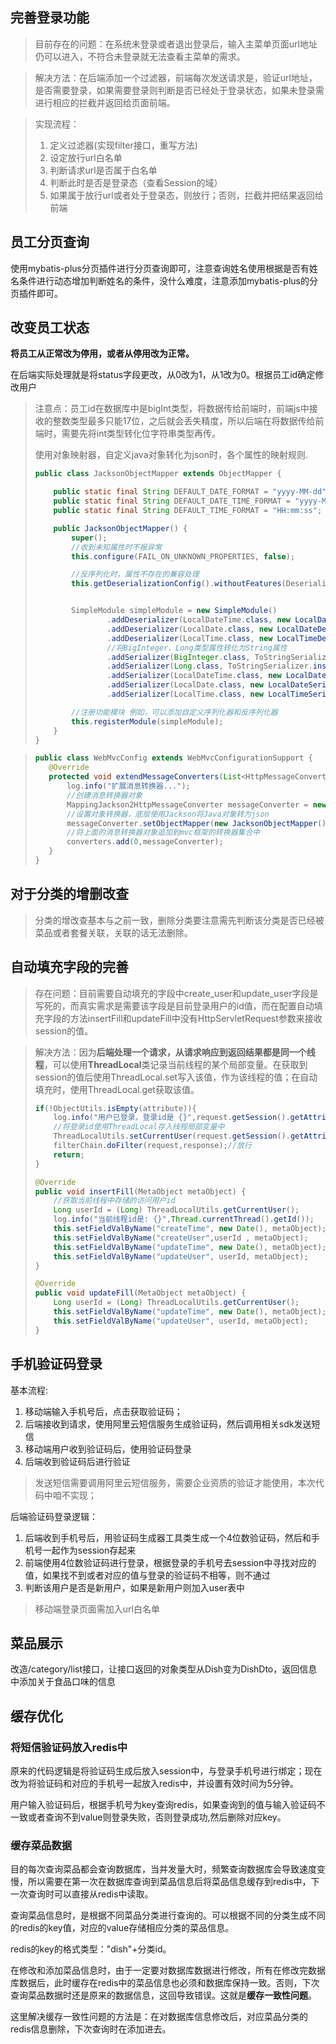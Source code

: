 ## 完善登录功能

>  目前存在的问题：在系统未登录或者退出登录后，输入主菜单页面url地址仍可以进入，不符合未登录就无法查看主菜单的需求。

> 解决方法：在后端添加一个过滤器，前端每次发送请求是，验证url地址，是否需要登录，如果需要登录则判断是否已经处于登录状态，如果未登录需进行相应的拦截并返回给页面前端。

> 实现流程：
>
> 1. 定义过滤器(实现filter接口，重写方法)
> 2. 设定放行url白名单
> 3. 判断请求url是否属于白名单
> 4. 判断此时是否是登录态（查看Session的域）
> 5. 如果属于放行url或者处于登录态，则放行；否则，拦截并把结果返回给前端

## 员工分页查询

使用mybatis-plus分页插件进行分页查询即可，注意查询姓名使用根据是否有姓名条件进行动态增加判断姓名的条件，没什么难度，注意添加mybatis-plus的分页插件即可。

## 改变员工状态

**将员工从正常改为停用，或者从停用改为正常。**

在后端实际处理就是将status字段更改，从0改为1，从1改为0。根据员工id确定修改用户

> 注意点：员工id在数据库中是bigInt类型，将数据传给前端时，前端js中接收的整数类型最多只能17位，之后就会丢失精度，所以后端在将数据传给前端时，需要先将int类型转化位字符串类型再传。
>
> 使用对象映射器，自定义java对象转化为json时，各个属性的映射规则.
>
> ```java
> public class JacksonObjectMapper extends ObjectMapper {
> 
>     public static final String DEFAULT_DATE_FORMAT = "yyyy-MM-dd";
>     public static final String DEFAULT_DATE_TIME_FORMAT = "yyyy-MM-dd HH:mm:ss";
>     public static final String DEFAULT_TIME_FORMAT = "HH:mm:ss";
> 
>     public JacksonObjectMapper() {
>         super();
>         //收到未知属性时不报异常
>         this.configure(FAIL_ON_UNKNOWN_PROPERTIES, false);
> 
>         //反序列化时，属性不存在的兼容处理
>         this.getDeserializationConfig().withoutFeatures(DeserializationFeature.FAIL_ON_UNKNOWN_PROPERTIES);
> 
> 
>         SimpleModule simpleModule = new SimpleModule()
>                 .addDeserializer(LocalDateTime.class, new LocalDateTimeDeserializer(DateTimeFormatter.ofPattern(DEFAULT_DATE_TIME_FORMAT)))
>                 .addDeserializer(LocalDate.class, new LocalDateDeserializer(DateTimeFormatter.ofPattern(DEFAULT_DATE_FORMAT)))
>                 .addDeserializer(LocalTime.class, new LocalTimeDeserializer(DateTimeFormatter.ofPattern(DEFAULT_TIME_FORMAT)))
>                 //将BigInteger、Long类型属性转化为String属性
>                 .addSerializer(BigInteger.class, ToStringSerializer.instance)
>                 .addSerializer(Long.class, ToStringSerializer.instance)
>                 .addSerializer(LocalDateTime.class, new LocalDateTimeSerializer(DateTimeFormatter.ofPattern(DEFAULT_DATE_TIME_FORMAT)))
>                 .addSerializer(LocalDate.class, new LocalDateSerializer(DateTimeFormatter.ofPattern(DEFAULT_DATE_FORMAT)))
>                 .addSerializer(LocalTime.class, new LocalTimeSerializer(DateTimeFormatter.ofPattern(DEFAULT_TIME_FORMAT)));
> 
>         //注册功能模块 例如，可以添加自定义序列化器和反序列化器
>         this.registerModule(simpleModule);
>     }
> }
> ```
> 

>```java
>public class WebMvcConfig extends WebMvcConfigurationSupport {
>    @Override
>    protected void extendMessageConverters(List<HttpMessageConverter<?>> converters) {
>        log.info("扩展消息转换器...");
>        //创建消息转换器对象
>        MappingJackson2HttpMessageConverter messageConverter = new MappingJackson2HttpMessageConverter();
>        //设置对象转换器，底层使用Jackson将Java对象转为json
>        messageConverter.setObjectMapper(new JacksonObjectMapper());
>        //将上面的消息转换器对象追加到mvc框架的转换器集合中
>        converters.add(0,messageConverter);
>    }
>}
>```

## 对于分类的增删改查

> 分类的增改查基本与之前一致，删除分类要注意需先判断该分类是否已经被菜品或者套餐关联，关联的话无法删除。

## 自动填充字段的完善

> 存在问题：目前需要自动填充的字段中create_user和update_user字段是写死的，而真实需求是需要该字段是目前登录用户的id值，而在配置自动填充字段的方法insertFill和updateFill中没有HttpServletRequest参数来接收session的值。

> 解决方法：因为**后端处理一个请求，从请求响应到返回结果都是同一个线程**，可以使用**ThreadLocal**类记录当前线程的某个局部变量。在获取到session的值后使用ThreadLocal.set写入该值，作为该线程的值；在自动填充时，使用ThreadLocal.get获取该值。
>
> ```java
> if(!ObjectUtils.isEmpty(attribute)){
>     log.info("用户已登录，登录id是 {}",request.getSession().getAttribute("employee"));
>     //将登录id使用ThreadLocal存入线程局部变量中
>     ThreadLocalUtils.setCurrentUser(request.getSession().getAttribute("employee"));
>     filterChain.doFilter(request,response);//放行
>     return;
> }
> ```
>
> ```java
> @Override
> public void insertFill(MetaObject metaObject) {
>     //获取当前线程中存储的访问用户id
>     Long userId = (Long) ThreadLocalUtils.getCurrentUser();
>     log.info("当前线程id是: {}",Thread.currentThread().getId());
>     this.setFieldValByName("createTime", new Date(), metaObject);
>     this.setFieldValByName("createUser",userId , metaObject);
>     this.setFieldValByName("updateTime", new Date(), metaObject);
>     this.setFieldValByName("updateUser", userId, metaObject);
> }
> 
> @Override
> public void updateFill(MetaObject metaObject) {
>     Long userId = (Long) ThreadLocalUtils.getCurrentUser();
>     this.setFieldValByName("updateTime", new Date(), metaObject);
>     this.setFieldValByName("updateUser", userId, metaObject);
> }
> ```

## 手机验证码登录

基本流程:

1. 移动端输入手机号后，点击获取验证码；
2. 后端接收到请求，使用阿里云短信服务生成验证码，然后调用相关sdk发送短信
3. 移动端用户收到验证码后，使用验证码登录
4. 后端收到验证码后进行验证

>发送短信需要调用阿里云短信服务，需要企业资质的验证才能使用，本次代码中咱不实现；

后端验证码登录逻辑：

1. 后端收到手机号后，用验证码生成器工具类生成一个4位数验证码，然后和手机号一起作为session存起来
2. 前端使用4位数验证码进行登录，根据登录的手机号去session中寻找对应的值，如果找不到或者对应的值与登录的验证码不相等，则不通过
3. 判断该用户是否是新用户，如果是新用户则加入user表中

> 移动端登录页面需加入url白名单

## 菜品展示

改造/category/list接口，让接口返回的对象类型从Dish变为DishDto，返回信息中添加关于食品口味的信息

## 缓存优化

### 将短信验证码放入redis中

原来的代码逻辑是将验证码生成后放入session中，与登录手机号进行绑定；现在改为将验证码和对应的手机号一起放入redis中，并设置有效时间为5分钟。

用户输入验证码后，根据手机号为key查询redis，如果查询到的值与输入验证码不一致或者查询不到value则登录失败，否则登录成功,然后删除对应key。

### 缓存菜品数据

目的每次查询菜品都会查询数据库，当并发量大时，频繁查询数据库会导致速度变慢，所以需要在第一次在数据库查询到菜品信息后将菜品信息缓存到redis中，下一次查询时可以直接从redis中读取。

查询菜品信息时，是根据不同菜品分类进行查询的。可以根据不同的分类生成不同的redis的key值，对应的value存储相应分类的菜品信息。

redis的key的格式类型："dish"+分类id。

在修改和添加菜品信息时，由于一定要对数据库数据进行修改，所有在修改完数据库数据后，此时缓存在redis中的菜品信息也必须和数据库保持一致。否则，下次查询菜品数据时还是原来的数据信息，这回导致错误。这就是**缓存一致性问题**。

这里解决缓存一致性问题的方法是：在对数据库信息修改后，对应菜品分类的redis信息删除，下次查询时在添加进去。
